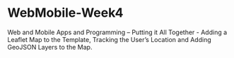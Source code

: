 # WebMobile-Week4
Web and Mobile Apps and Programming – Putting it All Together - Adding a Leaflet Map to the Template, Tracking the User’s Location and Adding GeoJSON Layers to the Map.
